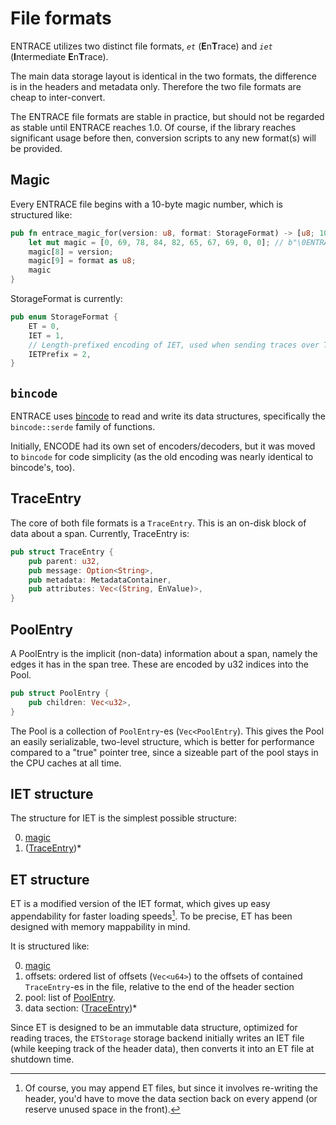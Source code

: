 # File formats
ENTRACE utilizes two distinct file formats, *`et`* (**E**n**T**race) and *`iet`* (**I**ntermediate **E**n**T**race).

The main data storage layout is identical in the two formats, the difference is in the headers and metadata only.
Therefore the two file formats are cheap to inter-convert.

The ENTRACE file formats are stable in practice, but should not be regarded as stable until ENTRACE reaches 1.0.
Of course, if the library reaches significant usage before then, conversion scripts to any new format(s) will be provided.

## Magic
Every ENTRACE file begins with a 10-byte magic number, which is structured like:
```rust
pub fn entrace_magic_for(version: u8, format: StorageFormat) -> [u8; 10] {
    let mut magic = [0, 69, 78, 84, 82, 65, 67, 69, 0, 0]; // b"\0ENTRACE" and two temporary 0s
    magic[8] = version;
    magic[9] = format as u8;
    magic
}
```

StorageFormat is currently:
```rust
pub enum StorageFormat {
    ET = 0,
    IET = 1,
    // Length-prefixed encoding of IET, used when sending traces over TCP
    IETPrefix = 2,
}
```

## `bincode`
ENTRACE uses [bincode](https://crates.io/crates/bincode) to read and write its data structures, specifically the `bincode::serde` family of functions.

Initially, ENCODE had its own set of encoders/decoders, but it was moved to `bincode` for code simplicity (as the old encoding was nearly identical to bincode's, too). 

## TraceEntry
The core of both file formats is a `TraceEntry`.
This is an on-disk block of data about a span.
Currently, TraceEntry is:
```rust
pub struct TraceEntry {
    pub parent: u32,
    pub message: Option<String>,
    pub metadata: MetadataContainer,
    pub attributes: Vec<(String, EnValue)>,
}
```

## PoolEntry
A PoolEntry is the implicit (non-data) information about a span, namely the edges it has in the span tree.
These are encoded by u32 indices into the Pool.
```rust
pub struct PoolEntry {
    pub children: Vec<u32>,
}
```
The Pool is a collection of `PoolEntry`-es (`Vec<PoolEntry`).
This gives the Pool an easily serializable, two-level structure, which is better for performance compared to a "true" pointer tree,
since a sizeable part of the pool stays in the CPU caches at all time.

## IET structure
The structure for IET is the simplest possible structure:

0. [magic](#Magic)
1. ([TraceEntry](#TraceEntry))*

## ET structure
ET is a modified version of the IET format, which gives up easy appendability for faster loading speeds[^1]. To be precise, ET has been designed with memory mappability in mind.

[^1]: Of course, you may append ET files, but since it involves re-writing the header, you'd have to move the data section back on every append (or reserve unused space in the front).

It is structured like:

0. [magic](#Magic)
1. offsets: ordered list of offsets (`Vec<u64>`) to the offsets of contained `TraceEntry`-es in the file, relative to the end of the header section
2. pool: list of [PoolEntry](#PoolEntry).
3. data section: ([TraceEntry](#TraceEntry))*

Since ET is designed to be an immutable data structure, optimized for reading traces, the `ETStorage` storage backend initially writes an IET file (while keeping track of the header data), then converts it into an ET file at shutdown time.
